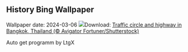 ## History Bing Wallpaper
Wallpaper date: 2024-03-06
![](https://www.bing.com/th?id=OHR.BangkokCircle_EN-GB8143129520_UHD.jpg&w=1000)Download: [Traffic circle and highway in Bangkok, Thailand (© Avigator Fortuner/Shutterstock)](https://www.bing.com/th?id=OHR.BangkokCircle_EN-GB8143129520_UHD.jpg)

Auto get programm by LtgX
